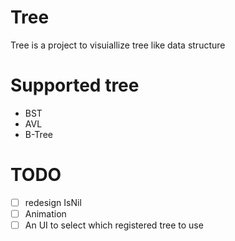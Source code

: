 # Tree

Tree is a project to visuiallize tree like data structure

# Supported tree

-   BST
-   AVL
-   B-Tree

# TODO

-   [ ] redesign IsNil
-   [ ] Animation
-   [ ] An UI to select which registered tree to use
